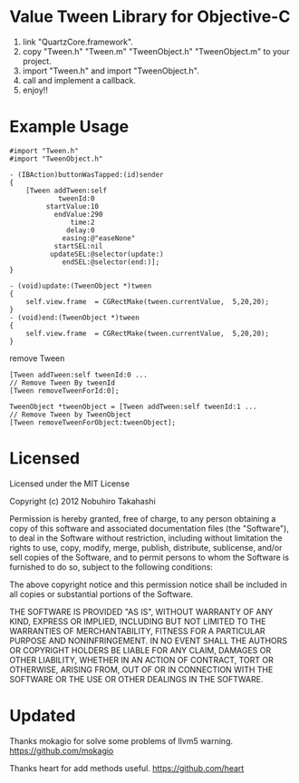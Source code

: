 Value Tween Library for Objective-C
=======

1. link "QuartzCore.framework".
2. copy "Tween.h" "Tween.m" "TweenObject.h" "TweenObject.m" to your project.
3. import "Tween.h" and import "TweenObject.h".
4. call and implement a callback.
5. enjoy!!


Example Usage
=============

```objc
#import "Tween.h"
#import "TweenObject.h"

- (IBAction)buttonWasTapped:(id)sender
{
    [Tween addTween:self
            tweenId:0
         startValue:10
           endValue:290
               time:2
              delay:0
             easing:@"easeNone"
           startSEL:nil
          updateSEL:@selector(update:)
             endSEL:@selector(end:)];
}

- (void)update:(TweenObject *)tween
{
    self.view.frame  = CGRectMake(tween.currentValue,  5,20,20);
}
- (void)end:(TweenObject *)tween
{
    self.view.frame  = CGRectMake(tween.currentValue,  5,20,20);
}
```

remove Tween

```
[Tween addTween:self tweenId:0 ...
// Remove Tween By tweenId
[Tween removeTweenForId:0];

TweenObject *tweenObject = [Tween addTween:self tweenId:1 ...
// Remove Tween by TweenObject
[Tween removeTweenForObject:tweenObject];
```


Licensed
=============

Licensed under the MIT License

Copyright (c) 2012 Nobuhiro Takahashi

Permission is hereby granted, free of charge, to any person obtaining a copy of
this software and associated documentation files (the "Software"), to deal in
the Software without restriction, including without limitation the rights to
use, copy, modify, merge, publish, distribute, sublicense, and/or sell copies of
the Software, and to permit persons to whom the Software is furnished to do so,
subject to the following conditions:

The above copyright notice and this permission notice shall be included in all
copies or substantial portions of the Software.

THE SOFTWARE IS PROVIDED "AS IS", WITHOUT WARRANTY OF ANY KIND, EXPRESS OR
IMPLIED, INCLUDING BUT NOT LIMITED TO THE WARRANTIES OF MERCHANTABILITY, FITNESS
FOR A PARTICULAR PURPOSE AND NONINFRINGEMENT. IN NO EVENT SHALL THE AUTHORS OR
COPYRIGHT HOLDERS BE LIABLE FOR ANY CLAIM, DAMAGES OR OTHER LIABILITY, WHETHER
IN AN ACTION OF CONTRACT, TORT OR OTHERWISE, ARISING FROM, OUT OF OR IN
CONNECTION WITH THE SOFTWARE OR THE USE OR OTHER DEALINGS IN THE SOFTWARE.


Updated
=============
Thanks mokagio for solve some problems of llvm5 warning.
https://github.com/mokagio

Thanks heart for add methods useful.
https://github.com/heart
